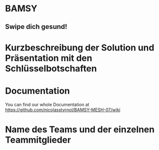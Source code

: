 # BAMSY
## Swipe dich gesund!
# Kurzbeschreibung der Solution und Präsentation mit den Schlüsselbotschaften

# Documentation
You can find our whole Documentation at https://github.com/nicolasstyrnol/BAMSY-MESH-07/wiki

# Name des Teams und der einzelnen Teammitglieder
